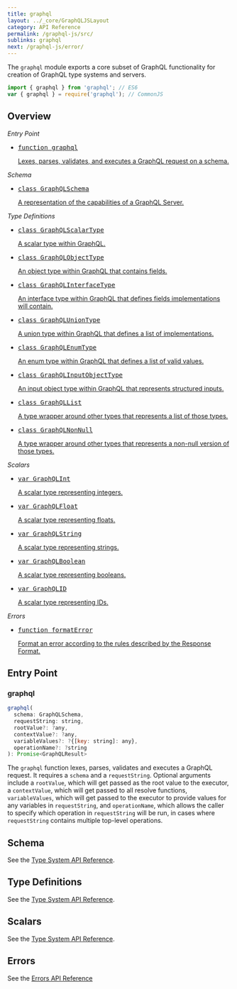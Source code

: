 ```yaml
---
title: graphql
layout: ../_core/GraphQLJSLayout
category: API Reference
permalink: /graphql-js/src/
sublinks: graphql
next: /graphql-js/error/
---
```


The `graphql` module exports a core subset of GraphQL functionality for creation
of GraphQL type systems and servers.

```js
import { graphql } from 'graphql'; // ES6
var { graphql } = require('graphql'); // CommonJS
```

## Overview

_Entry Point_

<ul class="apiIndex">
  <li>
    <a href="#graphql">
      <pre>function graphql</pre>
      Lexes, parses, validates, and executes a GraphQL request on a schema.
    </a>
  </li>
</ul>

_Schema_

<ul class="apiIndex">
  <li>
    <a href="../src/type/schema.ts#graphqlschema">
      <pre>class GraphQLSchema</pre>
      A representation of the capabilities of a GraphQL Server.
    </a>
  </li>
</ul>

_Type Definitions_

<ul class="apiIndex">
  <li>
    <a href="../src/type/definition.ts#graphqlscalartype">
      <pre>class GraphQLScalarType</pre>
      A scalar type within GraphQL.
    </a>
  </li>
  <li>
    <a href="../src/type/definition.ts#graphqlobjecttype">
      <pre>class GraphQLObjectType</pre>
      An object type within GraphQL that contains fields.
    </a>
  </li>
  <li>
    <a href="../src/type/definition.ts#graphqlinterfacetype">
      <pre>class GraphQLInterfaceType</pre>
      An interface type within GraphQL that defines fields implementations will contain.
    </a>
  </li>
  <li>
    <a href="../src/type/definition.ts#graphqluniontype">
      <pre>class GraphQLUnionType</pre>
      A union type within GraphQL that defines a list of implementations.
    </a>
  </li>
  <li>
    <a href="../src/type/definition.ts#graphqlenumtype">
      <pre>class GraphQLEnumType</pre>
      An enum type within GraphQL that defines a list of valid values.
    </a>
  </li>
  <li>
    <a href="../src/type/definition.ts#graphqlinputobjecttype">
      <pre>class GraphQLInputObjectType</pre>
      An input object type within GraphQL that represents structured inputs.
    </a>
  </li>
  <li>
    <a href="../src/type/definition.ts#graphqllist">
      <pre>class GraphQLList</pre>
      A type wrapper around other types that represents a list of those types.
    </a>
  </li>
  <li>
    <a href="../src/type/definition.ts#graphqlnonnull">
      <pre>class GraphQLNonNull</pre>
      A type wrapper around other types that represents a non-null version of those types.
    </a>
  </li>
</ul>

_Scalars_

<ul class="apiIndex">
  <li>
    <a href="../src/type/scalars.ts#graphqlint">
      <pre>var GraphQLInt</pre>
      A scalar type representing integers.
    </a>
  </li>
  <li>
    <a href="../src/type/scalars.ts#graphqlfloat">
      <pre>var GraphQLFloat</pre>
      A scalar type representing floats.
    </a>
  </li>
  <li>
    <a href="../src/type/scalars.ts#graphqlstring">
      <pre>var GraphQLString</pre>
      A scalar type representing strings.
    </a>
  </li>
  <li>
    <a href="../src/type/scalars.ts#graphqlboolean">
      <pre>var GraphQLBoolean</pre>
      A scalar type representing booleans.
    </a>
  </li>
  <li>
    <a href="../src/type/scalars.ts#graphqlid">
      <pre>var GraphQLID</pre>
      A scalar type representing IDs.
    </a>
  </li>
</ul>

_Errors_

<ul class="apiIndex">
  <li>
    <a href="../src/error/GraphQLError.ts#formaterror">
      <pre>function formatError</pre>
      Format an error according to the rules described by the Response Format.
    </a>
  </li>
</ul>

## Entry Point

### graphql

```js
graphql(
  schema: GraphQLSchema,
  requestString: string,
  rootValue?: ?any,
  contextValue?: ?any,
  variableValues?: ?{[key: string]: any},
  operationName?: ?string
): Promise<GraphQLResult>
```

The `graphql` function lexes, parses, validates and executes a GraphQL request.
It requires a `schema` and a `requestString`. Optional arguments include a
`rootValue`, which will get passed as the root value to the executor, a `contextValue`,
which will get passed to all resolve functions,
`variableValues`, which will get passed to the executor to provide values for
any variables in `requestString`, and `operationName`, which allows the caller
to specify which operation in `requestString` will be run, in cases where
`requestString` contains multiple top-level operations.

## Schema

See the [Type System API Reference](../src/type/schema.ts).

## Type Definitions

See the [Type System API Reference](../src/type/definition.ts).

## Scalars

See the [Type System API Reference](../src/type/scalars.ts).

## Errors

See the [Errors API Reference](../src/error/GraphQLError.ts)
